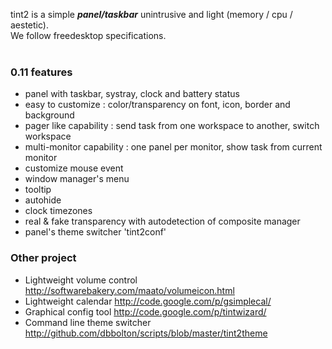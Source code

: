 tint2 is a simple _**panel/taskbar**_ unintrusive and light (memory / cpu / aestetic). <br>We follow freedesktop specifications.<br>
<br>
<h3>0.11 features</h3>
<ul><li>panel with taskbar, systray, clock and battery status<br>
</li><li>easy to customize : color/transparency on font, icon, border and background<br>
</li><li>pager like capability : send task from one workspace to another, switch workspace<br>
</li><li>multi-monitor capability : one panel per monitor, show task from current monitor<br>
</li><li>customize mouse event<br>
</li><li>window manager's menu<br>
</li><li>tooltip<br>
</li><li>autohide<br>
</li><li>clock timezones<br>
</li><li>real & fake transparency with autodetection of composite manager<br>
</li><li>panel's theme switcher 'tint2conf'</li></ul>

<h3>Other project</h3>
<ul><li>Lightweight volume control <a href='http://softwarebakery.com/maato/volumeicon.html'>http://softwarebakery.com/maato/volumeicon.html</a>
</li><li>Lightweight calendar <a href='http://code.google.com/p/gsimplecal/'>http://code.google.com/p/gsimplecal/</a>
</li><li>Graphical config tool <a href='http://code.google.com/p/tintwizard/'>http://code.google.com/p/tintwizard/</a>
</li><li>Command line theme switcher <a href='http://github.com/dbbolton/scripts/blob/master/tint2theme'>http://github.com/dbbolton/scripts/blob/master/tint2theme</a></li></ul>



